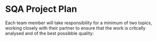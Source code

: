 # **SQA Project Plan**

Each team member will take responsibility for a minimum of two topics, working closely with their partner to ensure that the work is critcally analysed and of the best possibble quality: 

